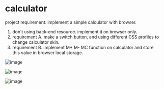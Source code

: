 # calculator

project requirement: implement a simple calculator with browser.

1. don't using back-end resource. implement it on browser only.
2. requirement A. make a switch button, and using different CSS profiles to change calculator skin.
3. requirement B. implement M+ M- MC function on calculator and store this value in browser local storage.

![image](https://github.com/thangoke/calculator/assets/8241602/23ca83a8-9847-494a-9a3c-393b25be6e9c)
   
![image](https://github.com/thangoke/calculator/assets/8241602/e7bf69df-8233-45fb-81f4-9516a89cd5d4)

![image](https://github.com/thangoke/calculator/assets/8241602/5323ec50-d3c5-4df0-85ac-b525a07901d1)
